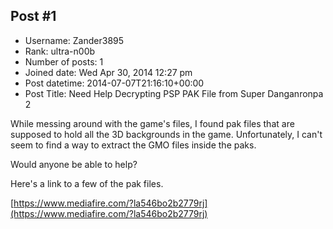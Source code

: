 ## Post #1
- Username: Zander3895
- Rank: ultra-n00b
- Number of posts: 1
- Joined date: Wed Apr 30, 2014 12:27 pm
- Post datetime: 2014-07-07T21:16:10+00:00
- Post Title: Need Help Decrypting PSP PAK File from Super Danganronpa 2

While messing around with the game's files, I found pak files that are supposed to hold all the 3D backgrounds in the game. Unfortunately, I can't seem to find a way to extract the GMO files inside the paks.

Would anyone be able to help?

Here's a link to a few of the pak files.

[https://www.mediafire.com/?la546bo2b2779rj](https://www.mediafire.com/?la546bo2b2779rj)
